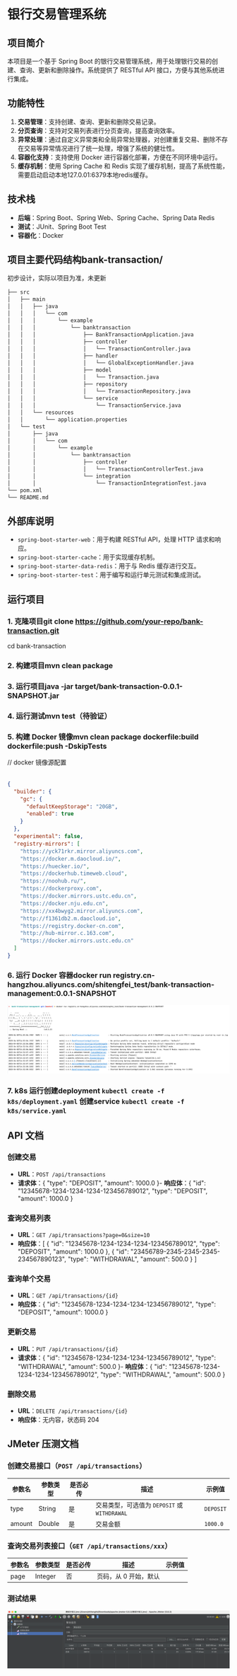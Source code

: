 # 银行交易管理系统

## 项目简介
本项目是一个基于 Spring Boot 的银行交易管理系统，用于处理银行交易的创建、查询、更新和删除操作。系统提供了 RESTful API 接口，方便与其他系统进行集成。

## 功能特性
1. **交易管理**：支持创建、查询、更新和删除交易记录。
2. **分页查询**：支持对交易列表进行分页查询，提高查询效率。
3. **异常处理**：通过自定义异常类和全局异常处理器，对创建重复交易、删除不存在交易等异常情况进行了统一处理，增强了系统的健壮性。
4. **容器化支持**：支持使用 Docker 进行容器化部署，方便在不同环境中运行。
5. **缓存机制**：使用 Spring Cache 和 Redis 实现了缓存机制，提高了系统性能，需要启动启动本地127.0.01:6379本地redis缓存。

## 技术栈
- **后端**：Spring Boot、Spring Web、Spring Cache、Spring Data Redis
- **测试**：JUnit、Spring Boot Test
- **容器化**：Docker

## 项目主要代码结构bank-transaction/
初步设计，实际以项目为准，未更新
```angular2html
├── src
│   ├── main
│   │   ├── java
│   │   │   └── com
│   │   │       └── example
│   │   │           └── banktransaction
│   │   │               ├── BankTransactionApplication.java
│   │   │               ├── controller
│   │   │               │   └── TransactionController.java
│   │   │               ├── handler
│   │   │               │   └── GlobalExceptionHandler.java
│   │   │               ├── model
│   │   │               │   └── Transaction.java
│   │   │               ├── repository
│   │   │               │   └── TransactionRepository.java
│   │   │               └── service
│   │   │                   └── TransactionService.java
│   │   └── resources
│   │       └── application.properties
│   └── test
│       ├── java
│       │   └── com
│       │       └── example
│       │           └── banktransaction
│       │               ├── controller
│       │               │   └── TransactionControllerTest.java
│       │               └── integration
│       │                   └── TransactionIntegrationTest.java
└── pom.xml
└── README.md
```
## 外部库说明
- `spring-boot-starter-web`：用于构建 RESTful API，处理 HTTP 请求和响应。
- `spring-boot-starter-cache`：用于实现缓存机制。
- `spring-boot-starter-data-redis`：用于与 Redis 缓存进行交互。
- `spring-boot-starter-test`：用于编写和运行单元测试和集成测试。

## 运行项目

### 1. 克隆项目git clone https://github.com/your-repo/bank-transaction.git
cd bank-transaction
### 2. 构建项目mvn clean package
### 3. 运行项目java -jar target/bank-transaction-0.0.1-SNAPSHOT.jar
### 4. 运行测试mvn test（待验证）
### 5. 构建 Docker 镜像mvn clean package  dockerfile:build dockerfile:push  -DskipTests
// docker 镜像源配置
```json

{
  "builder": {
    "gc": {
      "defaultKeepStorage": "20GB",
      "enabled": true
    }
  },
  "experimental": false,
  "registry-mirrors": [
    "https://yck71rkr.mirror.aliyuncs.com",
    "https://docker.m.daocloud.io/",
    "https://huecker.io/",
    "https://dockerhub.timeweb.cloud",
    "https://noohub.ru/",
    "https://dockerproxy.com",
    "https://docker.mirrors.ustc.edu.cn",
    "https://docker.nju.edu.cn",
    "https://xx4bwyg2.mirror.aliyuncs.com",
    "http://f1361db2.m.daocloud.io",
    "https://registry.docker-cn.com",
    "http://hub-mirror.c.163.com",
    "https://docker.mirrors.ustc.edu.cn"
  ]
}
```
### 6. 运行 Docker 容器docker run registry.cn-hangzhou.aliyuncs.com/shitengfei_test/bank-transaction-management:0.0.1-SNAPSHOT
![img_1.png](img_1.png)
### 7. k8s 运行创建deployment `kubectl create -f k8s/deployment.yaml` 创建service `kubectl create -f k8s/service.yaml`

## API 文档
### 创建交易
- **URL**：`POST /api/transactions`
- **请求体**：{
    "type": "DEPOSIT",
    "amount": 1000.0
}- **响应体**：{
    "id": "12345678-1234-1234-1234-123456789012",
    "type": "DEPOSIT",
    "amount": 1000.0
}
### 查询交易列表
- **URL**：`GET /api/transactions?page=0&size=10`
- **响应体**：[
    {
        "id": "12345678-1234-1234-1234-123456789012",
        "type": "DEPOSIT",
        "amount": 1000.0
    },
    {
        "id": "23456789-2345-2345-2345-234567890123",
        "type": "WITHDRAWAL",
        "amount": 500.0
    }
]
### 查询单个交易
- **URL**：`GET /api/transactions/{id}`
- **响应体**：{
    "id": "12345678-1234-1234-1234-123456789012",
    "type": "DEPOSIT",
    "amount": 1000.0
}
### 更新交易
- **URL**：`PUT /api/transactions/{id}`
- **请求体**：{
    "id": "12345678-1234-1234-1234-123456789012",
    "type": "WITHDRAWAL",
    "amount": 500.0
}- **响应体**：{
    "id": "12345678-1234-1234-1234-123456789012",
    "type": "WITHDRAWAL",
    "amount": 500.0
}
### 删除交易
- **URL**：`DELETE /api/transactions/{id}`
- **响应体**：无内容，状态码 204

## JMeter 压测文档
### 创建交易接口（`POST /api/transactions`）
| 参数名 | 参数类型 | 是否必传 | 描述 | 示例值 |
| ---- | ---- | ---- | ---- | ---- |
| type | String | 是 | 交易类型，可选值为 `DEPOSIT` 或 `WITHDRAWAL` | `DEPOSIT` |
| amount | Double | 是 | 交易金额 | `1000.0` |

### 查询交易列表接口（`GET /api/transactions/xxx`）
| 参数名 | 参数类型 | 是否必传 | 描述 | 示例值 |
| ---- | ---- | ---- | ---- | ---- |
| page | Integer | 否 | 页码，从 0 开始，默认
### 测试结果
![img.png](img.png)